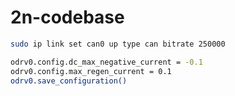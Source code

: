 # 2n-codebase
```sh
sudo ip link set can0 up type can bitrate 250000
```

```sh
odrv0.config.dc_max_negative_current = -0.1
odrv0.config.max_regen_current = 0.1
odrv0.save_configuration()
```